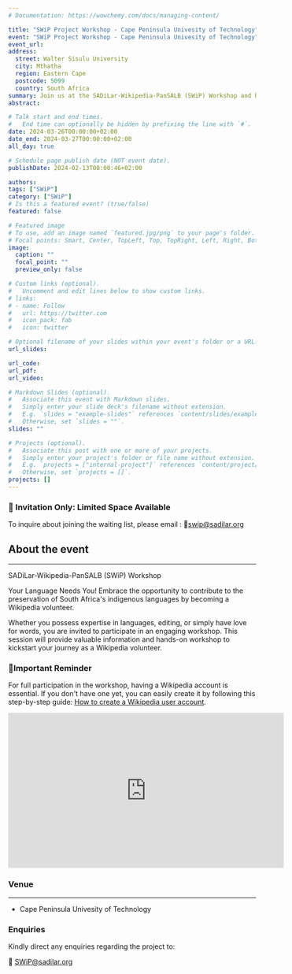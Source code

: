 ```yaml
---
# Documentation: https://wowchemy.com/docs/managing-content/

title: "SWiP Project Workshop - Cape Peninsula Univesity of Technology"
event: "SWiP Project Workshop - Cape Peninsula Univesity of Technology"
event_url: 
address:
  street: Walter Sisulu University
  city: Mthatha
  region: Eastern Cape
  postcode: 5099
  country: South Africa
summary: Join us at the SADiLar-Wikipedia-PanSALB (SWiP) Workshop and help preserve South Africa's indigenous languages through Wikipedia volunteering!
abstract: 

# Talk start and end times.
#   End time can optionally be hidden by prefixing the line with `#`.
date: 2024-03-26T00:00:00+02:00
date_end: 2024-03-27T00:00:00+02:00
all_day: true

# Schedule page publish date (NOT event date).
publishDate: 2024-02-13T00:00:46+02:00

authors: 
tags: ["SWiP"]
category: ["SWiP"]
# Is this a featured event? (true/false)
featured: false

# Featured image
# To use, add an image named `featured.jpg/png` to your page's folder. 
# Focal points: Smart, Center, TopLeft, Top, TopRight, Left, Right, BottomLeft, Bottom, BottomRight.
image:
  caption: ""
  focal_point: ""
  preview_only: false

# Custom links (optional).
#   Uncomment and edit lines below to show custom links.
# links:
# - name: Follow
#   url: https://twitter.com
#   icon_pack: fab
#   icon: twitter

# Optional filename of your slides within your event's folder or a URL.
url_slides:

url_code:
url_pdf: 
url_video:

# Markdown Slides (optional).
#   Associate this event with Markdown slides.
#   Simply enter your slide deck's filename without extension.
#   E.g. `slides = "example-slides"` references `content/slides/example-slides.md`.
#   Otherwise, set `slides = ""`.
slides: ""

# Projects (optional).
#   Associate this post with one or more of your projects.
#   Simply enter your project's folder or file name without extension.
#   E.g. `projects = ["internal-project"]` references `content/project/deep-learning/index.md`.
#   Otherwise, set `projects = []`.
projects: []
---
```



### __🚨 Invitation Only: Limited Space Available__
 To inquire about joining the waiting list, please email : 
📧[swip@sadilar.org](mailto:swip@sadilar.org)


## About the event
---
SADiLar-Wikipedia-PanSALB (SWiP) Workshop

Your Language Needs You!
Embrace the opportunity to contribute to the preservation of South Africa's indigenous languages by becoming a Wikipedia volunteer.

Whether you possess expertise in languages, editing, or simply have love for words, you are invited to participate in an engaging workshop. This session will provide valuable information and hands-on workshop to kickstart your journey as a Wikipedia volunteer.

### 📌Important Reminder

For full participation in the workshop, having a Wikipedia account is essential. If you don't have one yet, you can easily create it by following this step-by-step guide: [How to create a Wikipedia user account](https://www.youtube.com/watch?v=rKw5fv5jRjk).

<iframe width="560" height="315" src="https://www.youtube.com/embed/rKw5fv5jRjk?si=uvHn6xcbVvumf3h2" title="YouTube video player" frameborder="0" allow="accelerometer; autoplay; clipboard-write; encrypted-media; gyroscope; picture-in-picture; web-share" allowfullscreen></iframe>


### Venue
---

  - Cape Peninsula Univesity of Technology

### Enquiries

Kindly direct any enquiries regarding the project to:

📧 [SWiP@sadilar.org](mailto:SWiP@sadilar.org)

